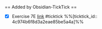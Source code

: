== Added by Obsidian-TickTick == 
- [x] Exercise 7E [link](https://ticktick.com/webapp/#q/all/tasks/https://ticktick.com/webapp/#q/all/tasks/4c974b6f8d3a2eae85be5a4a) #ticktick %%[ticktick_id:: 4c974b6f8d3a2eae85be5a4a]%%